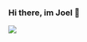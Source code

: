 ### Hi there, im Joel 👋

<img src="https://encrypted-tbn0.gstatic.com/images?q=tbn%3AANd9GcQgl3o7cE7inw4c3enbJVsVaSLD7BYEd3mvUA&usqp=CAU" align="center">
<!--

Here are some ideas to get you started:

- 🔭 I’m currently working on ...
- 🌱 I’m currently learning ...
- 👯 I’m looking to collaborate on ...
- 🤔 I’m looking for help with ...
- 💬 Ask me about ...
- 📫 How to reach me: ...
- 😄 Pronouns: ...
- ⚡ Fun fact: ...
-->
